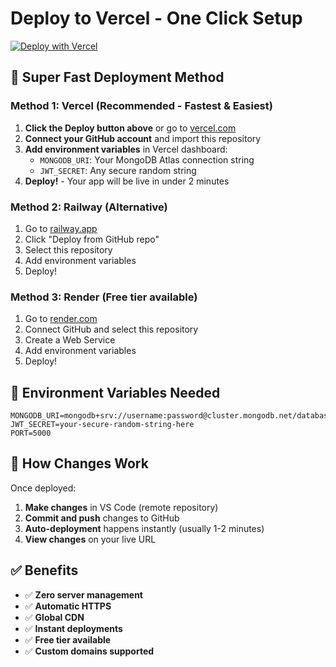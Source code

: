 # Deploy to Vercel - One Click Setup

[![Deploy with Vercel](https://vercel.com/button)](https://vercel.com/new/clone?repository-url=https://github.com/pushkal913/Project-Management-Platform)

## 🚀 Super Fast Deployment Method

### Method 1: Vercel (Recommended - Fastest & Easiest)

1. **Click the Deploy button above** or go to [vercel.com](https://vercel.com)
2. **Connect your GitHub account** and import this repository
3. **Add environment variables** in Vercel dashboard:
   - `MONGODB_URI`: Your MongoDB Atlas connection string
   - `JWT_SECRET`: Any secure random string
4. **Deploy!** - Your app will be live in under 2 minutes

### Method 2: Railway (Alternative)

1. Go to [railway.app](https://railway.app)
2. Click "Deploy from GitHub repo"
3. Select this repository
4. Add environment variables
5. Deploy!

### Method 3: Render (Free tier available)

1. Go to [render.com](https://render.com)
2. Connect GitHub and select this repository
3. Create a Web Service
4. Add environment variables
5. Deploy!

## 📝 Environment Variables Needed

```
MONGODB_URI=mongodb+srv://username:password@cluster.mongodb.net/database
JWT_SECRET=your-secure-random-string-here
PORT=5000
```

## 🔄 How Changes Work

Once deployed:
1. **Make changes** in VS Code (remote repository)
2. **Commit and push** changes to GitHub
3. **Auto-deployment** happens instantly (usually 1-2 minutes)
4. **View changes** on your live URL

## ✅ Benefits

- ✅ **Zero server management**
- ✅ **Automatic HTTPS**
- ✅ **Global CDN**
- ✅ **Instant deployments**
- ✅ **Free tier available**
- ✅ **Custom domains supported**

